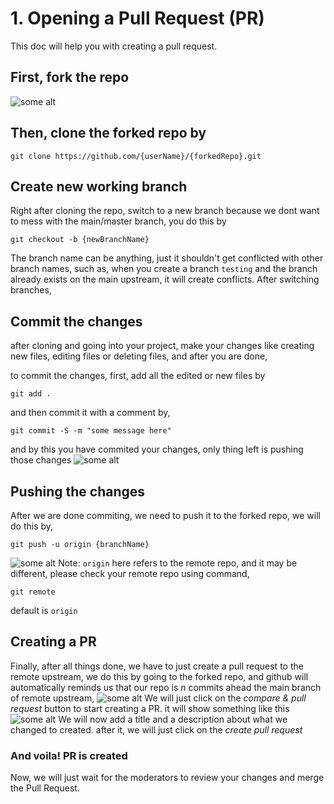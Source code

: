 # 1. Opening a Pull Request (PR)
This doc will help you with creating a pull request.

## First, fork the repo
![some alt](https://raw.githubusercontent.com/hackarmour/discord-assistant/main/docs/Pasted%20image%2020210523153059.png)
## Then, clone the forked repo by
```
git clone https://github.com/{userName}/{forkedRepo}.git
```


## Create new working branch
Right after cloning the repo, switch to a new branch because we dont want to mess with the main/master branch, you do this by
```
git checkout -b {newBranchName}
```
The branch name can be anything, just it shouldn't get conflicted with other branch names, such as, when you create a branch `testing` and the branch already exists on the main upstream, it will create conflicts. After switching branches,

## Commit the changes
after cloning and going into your project, make your changes like creating new files, editing files or deleting files, and after you are done,

to commit the changes, first, add all the edited or new files by
```
git add .
```
and then commit it with a comment by,
```
git commit -S -m "some message here"
```
and by this you have commited your changes, only thing left is pushing those changes
![some alt](https://raw.githubusercontent.com/hackarmour/discord-assistant/main/docs/Pasted%20image%2020210523154447.png)

## Pushing the changes
After we are done commiting, we need to push it to the forked repo, we will do this by,
```
git push -u origin {branchName}
```
![some alt](https://raw.githubusercontent.com/hackarmour/discord-assistant/main/docs/Pasted%20image%2020210523154537.png)
Note: `origin` here refers to the remote repo, and it may be different, please check your remote repo using command,
```
git remote
```
default is `origin`
## Creating a PR
Finally, after all things done, we have to just create a pull request to the remote upstream, we do this by going to the forked repo, and github will automatically reminds us that our repo is *n* commits ahead the main branch of remote upstream,
![some alt](https://raw.githubusercontent.com/hackarmour/discord-assistant/main/docs/Pasted%20image%2020210523154628.png)
We will just click on the *compare & pull request* button to start creating a PR.
it will show something like this
![some alt](https://raw.githubusercontent.com/hackarmour/discord-assistant/main/docs/Pasted%20image%2020210523154733.png)
We will now add a title and a description about what we changed to created.
after it, we will just click on the *create pull request*
### And voila! PR is created
Now, we will just wait for the moderators to review your changes and merge the Pull Request.

